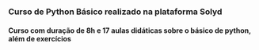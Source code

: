 ### Curso de Python Básico realizado na plataforma Solyd
#### Curso com duração de 8h e 17 aulas didáticas sobre o básico de python, além de exercícios
